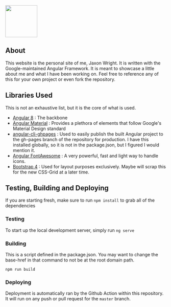 <img src="https://www.jaxonwright.com/assets/img/branding/dark.png" width="100px"/>

## About
This website is the personal site of me, Jaxon Wright. It is written with the Google-maintained Angular Framework. It is meant to showcase a little about me and what I have been working on. Feel free to reference any of this for your own project or even fork the repository.

## Libraries Used
This is not an exhaustive list, but it is the core of what is used.
- [Angular 8](https://github.com/angular/angular) : The backbone
- [Angular Material](https://github.com/angular/material2) : Provides a plethora of elements that follow Google's Material Design standard
- [angular-cli-ghpages](https://github.com/angular-schule/angular-cli-ghpages) : Used to easily publish the built Angular project to the gh-pages branch of the repository for production. I have this installed globally, so it is not in the package.json, but I figured I would mention it.
- [Angular FontAwesome](https://fontawesome.com/) : A very powerful, fast and light way to handle icons.
- [Bootstrap 4](https://getbootstrap.com/) : Used for layout purposes exclusively. Maybe will scrap this for the new CSS-Grid at a later time.

## Testing, Building and Deploying
If you are starting fresh, make sure to run `npm install` to grab all of the dependencies

### Testing
To start up the local development server, simply run `ng serve`

### Building
This is a script defined in the package.json. You may want to change the base-href in that command to not be at the root domain path.

`npm run build`


### Deploying
Deployment is automatically ran by the Github Action within this repository. It will run on any push or pull request for the `master` branch.


